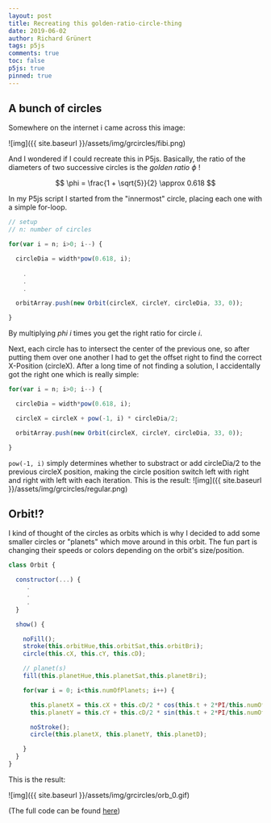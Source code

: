 ```yaml
---
layout: post
title: Recreating this golden-ratio-circle-thing
date: 2019-06-02
author: Richard Grünert
tags: p5js
comments: true
toc: false
p5js: true
pinned: true
---
```

## A bunch of circles
Somewhere on the internet i came across this image:

![img]({{ site.baseurl }}/assets/img/grcircles/fibi.png)

And I wondered if I could recreate this in P5js. 
Basically, the ratio of the diameters of two successive circles is the _golden ratio_ $\phi$ ! 

$$
\phi = \frac{1 + \sqrt{5}}{2} \approx 0.618
$$

In my P5js script I started from the "innermost" circle, placing each one with a simple for-loop.
```javascript
// setup
// n: number of circles

for(var i = n; i>0; i--) {

  circleDia = width*pow(0.618, i);
    
    .
    .
    .

  orbitArray.push(new Orbit(circleX, circleY, circleDia, 33, 0));

}
```
By multiplying $phi$ $i$ times you get the right ratio for circle $i$.

Next, each circle has to intersect the center of the previous one, so after putting them over one another I had to get the offset right to find the correct X-Position (circleX). After a long time of not finding a solution, I accidentally got the right one which is really simple:


```javascript
for(var i = n; i>0; i--) {

  circleDia = width*pow(0.618, i);

  circleX = circleX + pow(-1, i) * circleDia/2;

  orbitArray.push(new Orbit(circleX, circleY, circleDia, 33, 0));

}
```

`pow(-1, i)` simply determines whether to substract or add circleDia/2 to the previous circleX position, making the circle position switch left with right and right with left with each iteration. This is the result:
![img]({{ site.baseurl }}/assets/img/grcircles/regular.png)


## Orbit!?
I kind of thought of the circles as orbits which is why I decided to add some smaller circles or "planets" which move around in this orbit. The fun part is changing their speeds or colors depending on the orbit's size/position.

```javascript
class Orbit {

  constructor(...) {
     .
     .
     .
  }

  show() {

    noFill();
    stroke(this.orbitHue,this.orbitSat,this.orbitBri);
    circle(this.cX, this.cY, this.cD);

    // planet(s)
    fill(this.planetHue,this.planetSat,this.planetBri);

    for(var i = 0; i<this.numOfPlanets; i++) {

      this.planetX = this.cX + this.cD/2 * cos(this.t + 2*PI/this.numOfPlanets*i);
      this.planetY = this.cY + this.cD/2 * sin(this.t + 2*PI/this.numOfPlanets*i);

      noStroke();
      circle(this.planetX, this.planetY, this.planetD);

    }
  }
}
```

This is the result:

![img]({{ site.baseurl }}/assets/img/grcircles/orb_0.gif)

(The full code can be found [here](https://github.com/latenighticecream/orbity))
